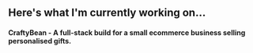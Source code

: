 ## Here's what I'm currently working on... 

#### CraftyBean - A full-stack build for a small ecommerce business selling personalised gifts.

